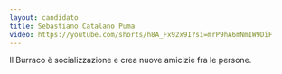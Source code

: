 ```yaml
---
layout: candidato
title: Sebastiano Catalano Puma
video: https://youtube.com/shorts/h8A_Fx92x9I?si=mrP9hA6mNmIW9DiF
---
```

Il Burraco è socializzazione e crea nuove amicizie fra le persone.